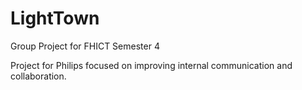 # LightTown
Group Project for FHICT Semester 4

Project for Philips focused on improving internal communication and collaboration.
